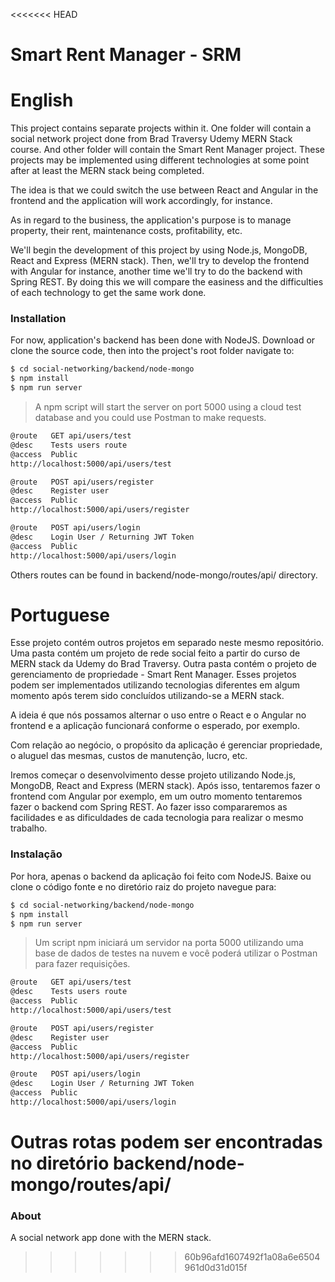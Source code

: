 <<<<<<< HEAD
# Smart Rent Manager - SRM

# English
This project contains separate projects within it. One folder will contain a social network project done from Brad Traversy Udemy MERN Stack course. And other folder will contain the Smart Rent Manager project. These projects may be implemented using different technologies at some point after at least the MERN stack being completed.

The idea is that we could switch the use between React and Angular in the frontend and the application will work accordingly, for instance.

As in regard to the business, the application's purpose is to manage property, their rent, maintenance costs, profitability, etc.

We'll begin the development of this project by using Node.js, MongoDB, React and Express (MERN stack). Then, we'll try to develop the
frontend with Angular for instance, another time we'll try to do the backend with Spring REST. By doing this we will compare the easiness and the difficulties of each technology to get the same work done.

### Installation

For now, application's backend has been done with NodeJS. Download or clone the source code, then into the project's root folder navigate to:

```sh
$ cd social-networking/backend/node-mongo
$ npm install
$ npm run server
```
> A npm script will start the server on port 5000 using a cloud test database
> and you could use Postman to make requests.

```sh
@route   GET api/users/test
@desc    Tests users route
@access  Public
http://localhost:5000/api/users/test
```

```sh
@route   POST api/users/register
@desc    Register user
@access  Public
http://localhost:5000/api/users/register
```

```sh
@route   POST api/users/login
@desc    Login User / Returning JWT Token
@access  Public
http://localhost:5000/api/users/login
```
Others routes can be found in backend/node-mongo/routes/api/ directory.

# Portuguese
Esse projeto contém outros projetos em separado neste mesmo repositório. Uma pasta contém um projeto de rede social feito a partir do curso de MERN stack da Udemy do Brad Traversy. Outra pasta contém o projeto de gerenciamento de propriedade - Smart Rent Manager. Esses projetos podem ser implementados utilizando tecnologias diferentes em algum momento após terem sido concluídos utilizando-se a MERN stack.

A ideia é que nós possamos alternar o uso entre o React e o Angular no frontend e a aplicação funcionará conforme o esperado, por exemplo.

Com relação ao negócio, o propósito da aplicação é gerenciar propriedade, o aluguel das mesmas, custos de manutenção, lucro, etc.

Iremos começar o desenvolvimento desse projeto utilizando Node.js, MongoDB, React and Express (MERN stack). Após isso, tentaremos fazer
o frontend com Angular por exemplo, em um outro momento tentaremos fazer o backend com Spring REST. Ao fazer isso compararemos as
facilidades e as dificuldades de cada tecnologia para realizar o mesmo trabalho.

### Instalação 

Por hora, apenas o backend da aplicação foi feito com NodeJS. Baixe ou clone o código fonte e no diretório raiz do projeto navegue para:

```sh
$ cd social-networking/backend/node-mongo
$ npm install
$ npm run server
```
> Um script npm iniciará um servidor na porta 5000 utilizando uma base de dados
> de testes na nuvem e você poderá utilizar o Postman para fazer requisições.

```sh
@route   GET api/users/test
@desc    Tests users route
@access  Public
http://localhost:5000/api/users/test
```

```sh
@route   POST api/users/register
@desc    Register user
@access  Public
http://localhost:5000/api/users/register
```

```sh
@route   POST api/users/login
@desc    Login User / Returning JWT Token
@access  Public
http://localhost:5000/api/users/login
```
Outras rotas podem ser encontradas no diretório backend/node-mongo/routes/api/ 
=======
### About

A social network app done with the MERN stack.
>>>>>>> 60b96afd1607492f1a08a6e6504961d0d31d015f
